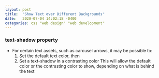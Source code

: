 ```yaml
---
layout: post
title:  "Show Text over Different Backgrounds"
date:   2020-07-04 14:02:18 -0400
categories: css "web design" "web development" 
---
```

### text-shadow property
* For certain text assets, such as carousel arrows, it may be possible to:
  1. Set the default text color, then
  2. Set a text-shadow in a contrasting color
  This will allow the default color or the contrasting color to show, depending on what is behind the text